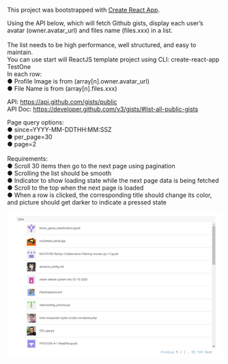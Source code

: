 This project was bootstrapped with [Create React App](https://github.com/facebook/create-react-app). <br/>

Using the API below, which will fetch Github gists, display each user’s avatar (owner.avatar_url) and files name (files.xxx) in a list. <br/>
<br/>
The list needs to be high performance, well structured, and easy to maintain. <br/>
You can use start will ReactJS template project using CLI: create-react-app TestOne <br/>
    In each row: <br/>
        ● Profile Image is from (array[n].owner.avatar_url) <br/>
        ● File Name is from (array[n].files.xxx) <br/>

API: https://api.github.com/gists/public <br/>
API Doc: ​https://developer.github.com/v3/gists/#list-all-public-gists <br/>

Page query options: <br/>
    ● since=YYYY-MM-DDTHH:MM:SSZ <br/>
    ● per_page=30 <br/>
    ● page=2 <br/>
<br/>
Requirements: <br/>
    ● Scroll 30 items then go to the next page using pagination <br/>
    ● Scrolling the list should be smooth <br/>
    ● Indicator to show loading state while the next page data is being fetched <br/>
    ● Scroll to the top when the next page is loaded <br/>
    ● When a row is clicked, the corresponding title should change its color, and picture should get darker to indicate a pressed state <br/>

<img src="./screen.png">